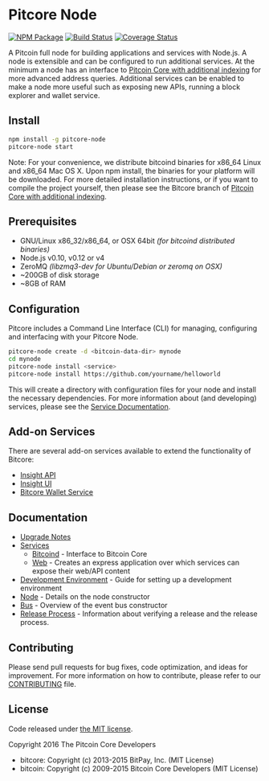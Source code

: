 Pitcore Node
============

[![NPM Package](https://img.shields.io/npm/v/pitcore-node.svg?style=flat-square)](https://www.npmjs.org/package/pitcore-node)
[![Build Status](https://img.shields.io/travis/alkaperl/pitcore-node.svg?branch=master&style=flat-square)](https://travis-ci.org/alkaperl/pitcore-node)
[![Coverage Status](https://img.shields.io/coveralls/alkaperl/pitcore-node.svg?style=flat-square)](https://coveralls.io/r/alkaperl/pitcore-node)

A Pitcoin full node for building applications and services with Node.js. A node is extensible and can be configured to run additional services. At the minimum a node has an interface to [Pitcoin Core with additional indexing](https://github.com/alkaperl/pitcore-pitcoin) for more advanced address queries. Additional services can be enabled to make a node more useful such as exposing new APIs, running a block explorer and wallet service.

## Install

```bash
npm install -g pitcore-node
pitcore-node start
```

Note: For your convenience, we distribute bitcoind binaries for x86_64 Linux and x86_64 Mac OS X. Upon npm install, the binaries for your platform will be downloaded. For more detailed installation instructions, or if you want to compile the project yourself, then please see the Bitcore branch of [Pitcoin Core with additional indexing](https://github.com/alkaperl/pitcore-pitcoin).

## Prerequisites

- GNU/Linux x86_32/x86_64, or OSX 64bit *(for bitcoind distributed binaries)*
- Node.js v0.10, v0.12 or v4
- ZeroMQ *(libzmq3-dev for Ubuntu/Debian or zeromq on OSX)*
- ~200GB of disk storage
- ~8GB of RAM

## Configuration

Pitcore includes a Command Line Interface (CLI) for managing, configuring and interfacing with your Pitcore Node.

```bash
pitcore-node create -d <bitcoin-data-dir> mynode
cd mynode
pitcore-node install <service>
pitcore-node install https://github.com/yourname/helloworld
```

This will create a directory with configuration files for your node and install the necessary dependencies. For more information about (and developing) services, please see the [Service Documentation](docs/services.md).

## Add-on Services

There are several add-on services available to extend the functionality of Bitcore:

- [Insight API](https://github.com/bitpay/insight-api)
- [Insight UI](https://github.com/bitpay/insight-ui)
- [Bitcore Wallet Service](https://github.com/bitpay/bitcore-wallet-service)

## Documentation

- [Upgrade Notes](docs/upgrade.md)
- [Services](docs/services.md)
  - [Bitcoind](docs/services/bitcoind.md) - Interface to Bitcoin Core
  - [Web](docs/services/web.md) - Creates an express application over which services can expose their web/API content
- [Development Environment](docs/development.md) - Guide for setting up a development environment
- [Node](docs/node.md) - Details on the node constructor
- [Bus](docs/bus.md) - Overview of the event bus constructor
- [Release Process](docs/release.md) - Information about verifying a release and the release process.

## Contributing

Please send pull requests for bug fixes, code optimization, and ideas for improvement. For more information on how to contribute, please refer to our [CONTRIBUTING](https://github.com/alkaperl/pitcore/blob/master/CONTRIBUTING.md) file.

## License

Code released under [the MIT license](https://github.com/alkaperl/pitcore-node/blob/master/LICENSE).

Copyright 2016 The Pitcoin Core Developers

- bitcore: Copyright (c) 2013-2015 BitPay, Inc. (MIT License)
- bitcoin: Copyright (c) 2009-2015 Bitcoin Core Developers (MIT License)

